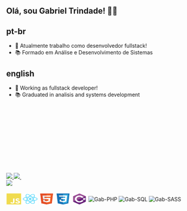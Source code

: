 ## Olá, sou Gabriel Trindade! 👋👋

## pt-br
- 🔭 Atualmente trabalho como desenvolvedor fullstack!
- 📚 Formado em Análise e Desenvolvimento de Sistemas

## english
- 🔭 Working as fullstack developer!
- 📚 Graduated in analisis and systems development
<br>

<div align="center" style="display: inline-block">
  <a href="https://github.com/Gabriel-Trindade">
    <img height="180em" src="https://github-readme-stats.vercel.app/api?username=Gabriel-Trindade&theme=dark&show_icons=true&hide_border=false&count_private=true"/>
    <img height="180em" src="https://github-readme-stats.vercel.app/api/top-langs/?username=Gabriel-Trindade&layout=compact&langs_count=7&theme=dark"/>
    <img height="180em" serc="https://github-readme-stats.vercel.app/api?username=Gabriel-Trindade&theme=dark"/>
</div>
  
<br>
<div>
  <a href="https://www.linkedin.com/in/gabriel-trindadev/" target="_blank"><img src="https://img.shields.io/badge/-LinkedIn-%230077B5?style=for-the-badge&logo=linkedin&logoColor=white" target="_blank"></a> 
</div>
        
<div style="display: inline-block"><br>
  <img align="center" alt="Gab-Js" height="30" width="40" src="https://raw.githubusercontent.com/devicons/devicon/master/icons/javascript/javascript-plain.svg">
  <img align="center" alt="Gab-React" height="30" width="40" src="https://raw.githubusercontent.com/devicons/devicon/master/icons/react/react-original.svg">
  <img align="center" alt="Gab-HTML" height="30" width="40" src="https://raw.githubusercontent.com/devicons/devicon/master/icons/html5/html5-original.svg">
  <img align="center" alt="Gab-CSS" height="30" width="40" src="https://raw.githubusercontent.com/devicons/devicon/master/icons/css3/css3-original.svg">
  <img align="center" alt="Gab-Csharp" height="30" width="40" src="https://raw.githubusercontent.com/devicons/devicon/master/icons/csharp/csharp-original.svg">
  <img align="center" alt="Gab-PHP" height="40" width="40" src="https://cdn.jsdelivr.net/gh/devicons/devicon/icons/php/php-original.svg" />
  <img align="center" alt="Gab-SQL" height="40" width="40" src="https://cdn.jsdelivr.net/gh/devicons/devicon/icons/mysql/mysql-original-wordmark.svg" />
  <img align="center" alt="Gab-SASS" height="40" width="40" src="https://cdn.jsdelivr.net/gh/devicons/devicon/icons/sass/sass-original.svg" />  
</div>
<br>

